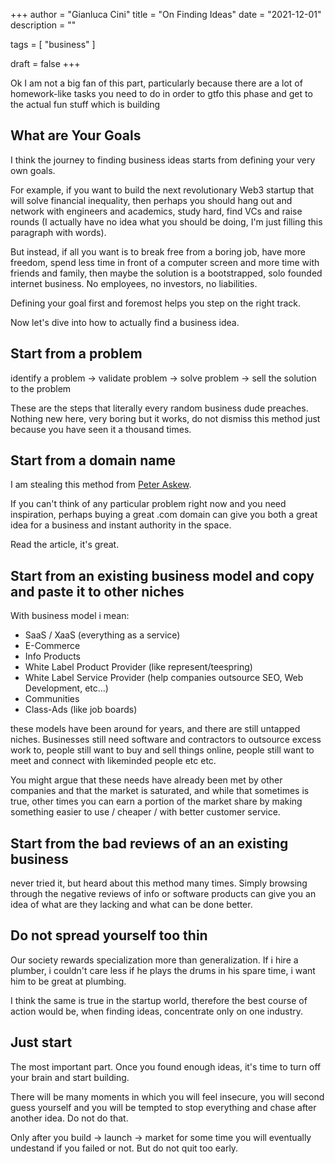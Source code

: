 +++
author = "Gianluca Cini"
title = "On Finding Ideas"
date = "2021-12-01"
description = ""

tags = [
    "business"
]

draft = false
+++

Ok I am not a big fan of this part, particularly because there are a lot of homework-like tasks you need to do in order to gtfo this phase and get to the actual fun stuff which is building

## What are Your Goals

I think the journey to finding business ideas starts from defining your very own goals. 

For example, if you want to build the next revolutionary Web3 startup that will solve financial inequality, then perhaps you should hang out and network with engineers and academics, study hard, find VCs and raise rounds (I actually have no idea what you should be doing, I'm just filling this paragraph with words).

But instead, if all you want is to break free from a boring job, have more freedom, spend less time in front of a computer screen and more time with friends and family, then maybe the solution is a bootstrapped, solo founded internet business. No employees, no investors, no liabilities.

Defining your goal first and foremost helps you step on the right track.

Now let's dive into how to actually find a business idea.

## Start from a problem

identify a problem -> validate problem -> solve problem -> sell the solution to the problem 

These are the steps that literally every random business dude preaches. Nothing new here, very boring but it works, do not dismiss this method just because you have seen it a thousand times.

## Start from a domain name

I am stealing this method from [Peter Askew](https://www.deepsouthventures.com/build-a-side-business/).

If you can't think of any particular problem right now and you need inspiration, perhaps buying a great .com domain can give you both a great idea for a business and instant authority in the space. 

Read the article, it's great.

## Start from an existing business model and copy and paste it to other niches

With business model i mean: 

- SaaS / XaaS (everything as a service)
- E-Commerce
- Info Products
- White Label Product Provider (like represent/teespring)
- White Label Service Provider (help companies outsource SEO, Web Development, etc...)
- Communities 
- Class-Ads (like job boards)

these models have been around for years, and there are still untapped niches. Businesses still need software and contractors to outsource excess work to, people still want to buy and sell things online, people still want to meet and connect with likeminded people etc etc. 

You might argue that these needs have already been met by other companies and that the market is saturated, and while that sometimes is true, other times you can earn a portion of the market share by making something easier to use / cheaper / with better customer service. 

## Start from the bad reviews of an an existing business

never tried it, but heard about this method many times. Simply browsing through the negative reviews of info or software products can give you an idea of what are they lacking and what can be done better.

## Do not spread yourself too thin

Our society rewards specialization more than generalization. If i hire a plumber, i couldn't care less if he plays the drums in his spare time, i want him to be great at plumbing.

I think the same is true in the startup world, therefore the best course of action would be, when finding ideas, concentrate only on one industry. 

## Just start

The most important part. Once you found enough ideas, it's time to turn off your brain and start building.

There will be many moments in which you will feel insecure, you will second guess yourself and you will be tempted to stop everything and chase after another idea. Do not do that. 

Only after you build -> launch -> market for some time you will eventually undestand if you failed or not. But do not quit too early.